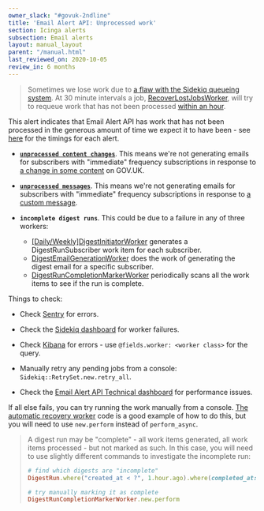 ```yaml
---
owner_slack: "#govuk-2ndline"
title: 'Email Alert API: Unprocessed work'
section: Icinga alerts
subsection: Email alerts
layout: manual_layout
parent: "/manual.html"
last_reviewed_on: 2020-10-05
review_in: 6 months
---
```


> Sometimes we lose work due to [a flaw with the Sidekiq queueing system](https://github.com/mperham/sidekiq/wiki/Problems-and-Troubleshooting#my-sidekiq-process-is-crashing-what-do-i-do). At 30 minute intervals a job, [RecoverLostJobsWorker], will try to requeue work that has not been processed [within an hour](https://github.com/alphagov/email-alert-api/blob/2f3931ac1ca25fe8c79b2405af98d1de55e1d47b/app/workers/recover_lost_jobs_worker/unprocessed_check.rb#L13).

This alert indicates that Email Alert API has work that has not been processed in the generous amount of time we expect it to have been - see [here](https://github.com/alphagov/email-alert-api/tree/master/app/workers/metrics_collection_worker) for the timings for each alert.

* **[`unprocessed content changes`](https://github.com/alphagov/email-alert-api/blob/master/app/workers/process_content_change_worker.rb)**. This means we're not generating emails for subscribers with "immediate" frequency subscriptions in response to [a change in some content] on GOV.UK.

* **[`unprocessed messages`](https://github.com/alphagov/email-alert-api/blob/master/app/workers/process_message_worker.rb)**. This means we're not generating emails for subscribers with "immediate" frequency subscriptions in response to [a custom message].

* **`incomplete digest runs`**. This could be due to a failure in any of three workers:

   * [\[Daily/Weekly\]DigestInitiatorWorker](https://github.com/alphagov/email-alert-api/blob/a656389b1abdd46226ca37c1682c318f1c2eafee/app/workers/daily_digest_initiator_worker.rb) generates a DigestRunSubscriber work item for each subscriber.
   * [DigestEmailGenerationWorker](https://github.com/alphagov/email-alert-api/blob/a656389b1abdd46226ca37c1682c318f1c2eafee/app/workers/digest_email_generation_worker.rb) does the work of generating the digest email for a specific subscriber.
   * [DigestRunCompletionMarkerWorker](https://github.com/alphagov/email-alert-api/blob/a656389b1abdd46226ca37c1682c318f1c2eafee/app/workers/digest_run_completion_marker_worker.rb) periodically scans all the work items to see if the run is complete.

Things to check:

* Check [Sentry] for errors.

* Check the [Sidekiq dashboard] for worker failures.

* Check [Kibana] for errors - use ```@fields.worker: <worker class>``` for the query.

* Manually retry any pending jobs from a console: `Sidekiq::RetrySet.new.retry_all`.

* Check the [Email Alert API Technical dashboard] for performance issues.

If all else fails, you can try running the work manually from a console. [The automatic recovery worker](https://github.com/alphagov/email-alert-api/blob/2f3931ac1ca25fe8c79b2405af98d1de55e1d47b/app/workers/recover_lost_jobs_worker/unprocessed_check.rb#L13) code is a good example of how to do this, but you will need to use `new.perform` instead of `perform_async`.

> A digest run may be "complete" - all work items generated, all work items processed - but not marked as such. In this case, you will need to use slightly different commands to investigate the incomplete run:
>
> ```ruby
> # find which digests are "incomplete"
> DigestRun.where("created_at < ?", 1.hour.ago).where(completed_at: nil)
>
> # try manually marking it as complete
> DigestRunCompletionMarkerWorker.new.perform
> ```

[Sentry]: https://sentry.io/organizations/govuk/issues/?project=202220&statsPeriod=6h
[a custom message]: https://github.com/alphagov/email-alert-api/blob/master/docs/api.md#post-messages
[a change in some content]: https://github.com/alphagov/email-alert-api/blob/master/docs/api.md#post-content-changes
[Kibana]: https://kibana.logit.io/s/2dd89c13-a0ed-4743-9440-825e2e52329e/app/kibana#/discover?_g=(refreshInterval:(display:Off,pause:!f,value:0),time:(from:now-1h,mode:quick,to:now))&_a=(columns:!('@message',host),index:'*-*',interval:auto,query:(query_string:(query:'@type:%20sidekiq%20AND%20application:%20email-alert-api%20AND%20@fields.worker:%20ProcessContentChangeWorker')),sort:!('@timestamp',desc))
[RecoverLostJobsWorker]: https://github.com/alphagov/email-alert-api/blob/master/app/workers/recover_lost_jobs_worker.rb

[Sidekiq dashboard]: https://grafana.production.govuk.digital/dashboard/file/sidekiq.json?refresh=1m&orgId=1&var-Application=email-alert-api&var-Queues=All&from=now-3h&to=now
[Email Alert API Technical dashboard]: https://grafana.production.govuk.digital/dashboard/file/email_alert_api_technical.json?refresh=1m&orgId=1
